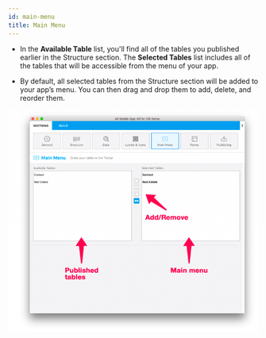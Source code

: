 ```yaml
---
id: main-menu
title: Main Menu
---
```


* In the **Available Table** list, you'll find all of the tables you published earlier in the Structure section.
The **Selected Tables** list includes all of the tables that will be accessible from the menu of your app.

* By default, all selected tables from the Structure section will be added to your app’s menu. You can then drag and drop them to add, delete, and reorder them.

![Main menu section](assets/project-editor/Main-menu-section-4D-for-iOS.png)

